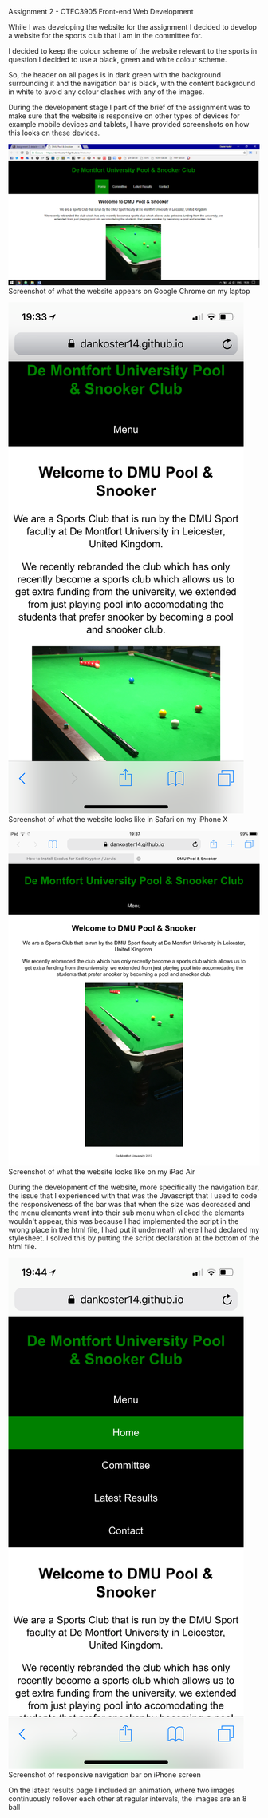 Assignment 2 - CTEC3905 Front-end Web Development

While I was developing the website for the assignment I decided to develop a website for the sports club that I am in the committee for.

I decided to keep the colour scheme of the website relevant to the sports in question I decided to use a black, green and white colour scheme.

So, the header on all pages is in dark green with the background surrounding it and the navigation bar is black, with the content background in white to avoid any colour clashes with any of the images.

During the development stage I part of the brief of the assignment was to make sure that the website is responsive on other types of devices for example mobile devices and tablets, I have provided screenshots on how this looks on these devices.

![Laptop Screenshot](laptopscreenshot.png)
Screenshot of what the website appears on Google Chrome on my laptop

![iPhone Screenshot](iphonescreenshot.JPG)
Screenshot of what the website looks like in Safari on my iPhone X

![iPad Screenshot](ipadscreenshot.PNG)
Screenshot of what the website looks like on my iPad Air

During the development of the website, more specifically the navigation bar, the issue that I experienced with that was the Javascript that I used to code the responsiveness of the bar was that when the size was decreased and the menu elements went into their sub menu when clicked the elements wouldn't appear, this was because I had implemented the script in the wrong place in the html file, I had put it underneath where I had declared my stylesheet. I solved this by putting the script declaration at the bottom of the html file.

![Navigation Screenshot](navscreenshot.JPG)
Screenshot of responsive navigation bar on iPhone screen

On the latest results page I included an animation, where two images continuously rollover each other at regular intervals, the images are an 8 ball
